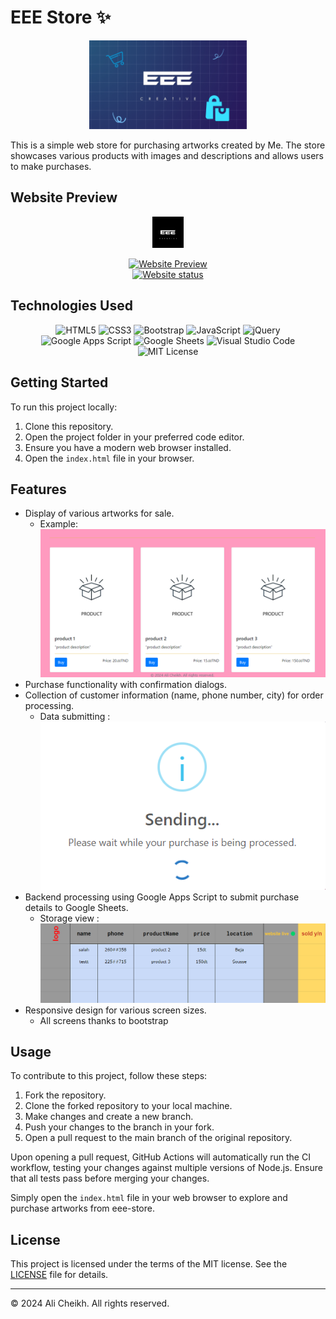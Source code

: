# EEE Store ✨

<p align="center">
  <a href="https://ElaeStore.netlify.app/">
  <img src="img/store-logo.png" alt="Store Logo" width="50%"></a>
</p>

This is a simple web store for purchasing artworks created by Me. The store showcases various products with images and descriptions and allows users to make purchases.

## Website Preview

<p align="center">
  <img src="img/logo.jpg" alt="Logo" width="10%">
</p>
<p align="center">
  <a href="https://ElaeStore.netlify.app/">
    <img src="https://img.shields.io/badge/Website-Preview-blue?style=for-the-badge&logo=google-chrome&logoColor=white" alt="Website Preview">
  </a><br>
    <a href="https://app.netlify.com/sites/eeestore/deploys">
    <img src="https://api.netlify.com/api/v1/badges/76984ce2-a236-4940-bc08-51a7b08a7fec/deploy-status" alt="Website status">
  </a>
</p>

## Technologies Used

<p align="center">
  <img src="https://img.shields.io/badge/HTML5-E34F26?style=for-the-badge&logo=html5&logoColor=white" alt="HTML5">
  <img src="https://img.shields.io/badge/CSS3-1572B6?style=for-the-badge&logo=css3&logoColor=white" alt="CSS3">
  <img src="https://img.shields.io/badge/Bootstrap-563D7C?style=for-the-badge&logo=bootstrap&logoColor=white" alt="Bootstrap">
  <img src="https://img.shields.io/badge/JavaScript-F7DF1E?style=for-the-badge&logo=javascript&logoColor=black" alt="JavaScript">
  <img src="https://img.shields.io/badge/jQuery-0769AD?style=for-the-badge&logo=jquery&logoColor=white" alt="jQuery">
  <img src="https://img.shields.io/badge/Google_Apps_Script-00B589?style=for-the-badge&logo=google&logoColor=white" alt="Google Apps Script">
  <img src="https://img.shields.io/badge/Google_Sheets-34A853?style=for-the-badge&logo=google&logoColor=white" alt="Google Sheets">
  <img src="https://img.shields.io/badge/Visual_Studio_Code-007ACC?style=for-the-badge&logo=visual%20studio%20code&logoColor=white" alt="Visual Studio Code">
  <img src="https://img.shields.io/badge/MIT-License-yellow?style=for-the-badge" alt="MIT License">
</p>

## Getting Started

To run this project locally:

1. Clone this repository.
2. Open the project folder in your preferred code editor.
3. Ensure you have a modern web browser installed.
4. Open the `index.html` file in your browser.

## Features

- Display of various artworks for sale.
  - Example:
  ![Example](img/t.png)
- Purchase functionality with confirmation dialogs.
- Collection of customer information (name, phone number, city) for order processing.
  - Data submitting :
  ![Example](img/ttt.png)
- Backend processing using Google Apps Script to submit purchase details to Google Sheets.
  - Storage view :
  ![Example](img/tt.png)
- Responsive design for various screen sizes.
  - All screens thanks to bootstrap 

## Usage

To contribute to this project, follow these steps:

1. Fork the repository.
2. Clone the forked repository to your local machine.
3. Make changes and create a new branch.
4. Push your changes to the branch in your fork.
5. Open a pull request to the main branch of the original repository.

Upon opening a pull request, GitHub Actions will automatically run the CI workflow, testing your changes against multiple versions of Node.js. Ensure that all tests pass before merging your changes.


Simply open the `index.html` file in your web browser to explore and purchase artworks from eee-store.

## License

This project is licensed under the terms of the MIT license. See the [LICENSE](LICENSE.md) file for details.

---

© 2024 Ali Cheikh. All rights reserved.
